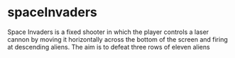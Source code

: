 # spaceInvaders

Space Invaders is a fixed shooter in which the player controls a laser cannon by moving it horizontally across the bottom of the screen and firing at descending aliens. The aim is to defeat three rows of eleven aliens
